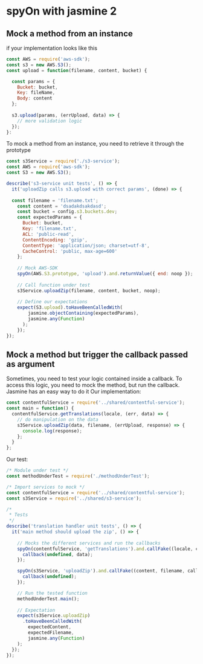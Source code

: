 # spyOn with jasmine 2

## Mock a method from an instance
if your implementation looks like this
```js
const AWS = require('aws-sdk');
const s3 = new AWS.S3();
const upload = function(filename, content, bucket) {

  const params = {
    Bucket: bucket,
    Key: fileName,
    Body: content
  };
  
  s3.upload(params, (errUpload, data) => {
    // more validation logic
  });
}:
```
To mock a method from an instance, you need to retrieve it through the prototype
```js
const s3Service = require('./s3-service');
const AWS = require('aws-sdk');
const S3 = new AWS.S3();

describe('s3-service unit tests', () => {
  it('uploadZip calls s3.upload with correct params', (done) => {
  
  const filename = 'filename.txt';
    const content = 'dsadakdsakdasd';
    const bucket = config.s3.buckets.dev;
    const expectedParams = {
      Bucket: bucket,
      Key: 'filename.txt',
      ACL: 'public-read',
      ContentEncoding: 'gzip',
      ContentType: 'application/json; charset=utf-8',
      CacheControl: 'public, max-age=600'
    };
    
    // Mock AWS-SDK
    spyOn(AWS.S3.prototype, 'upload').and.returnValue({ end: noop });
    
    // Call function under test
    s3Service.uploadZip(filename, content, bucket, noop);
    
    // Define our expectations
    expect(S3.upload).toHaveBeenCalledWith(
        jasmine.objectContaining(expectedParams),
        jasmine.any(Function)
      );
    });
});
```

## Mock a method but trigger the callback passed as argument
Sometimes, you need to test your logic contained inside a callback.
To access this logic, you need to mock the method, but run the callback.
Jasmine has an easy way to do it
Our implementation:

```js
const contentfulService = require('../shared/contentful-service');
const main = function() {
  contentfulService.getTranslations(locale, (err, data) => {
    // do manipulation on the data
    s3Service.uploadZip(data, filename, (errUpload, response) => {
      console.log(response);
    };
  }
};
```

Our test:
```js
/* Module under test */
const methodUnderTest = require('./methodUnderTest');

/* Import services to mock */
const contentfulService = require('../shared/contentful-service');
const s3Service = require('../shared/s3-service');

/*
 * Tests
 */
describe('translation handler unit tests', () => {
  it('main method should upload the zip', () => {
  
    // Mocks the different services and run the callbacks
    spyOn(contentfulService, 'getTranslations').and.callFake((locale, callback) => {
      callback(undefined, data);
    });

    spyOn(s3Service, 'uploadZip').and.callFake((content, filename, callback) => {
      callback(undefined);
    });

    // Run the tested function
    methodUnderTest.main();
    
    // Expectation
    expect(s3Service.uploadZip)
      .toHaveBeenCalledWith(
        expectedContent,
        expectedFilename,
        jasmine.any(Function)
    );
  });
});
```
